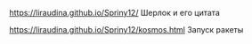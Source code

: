 https://liraudina.github.io/Spriny12/ Шерлок и его цитата

https://liraudina.github.io/Spriny12/kosmos.html Запуск ракеты
